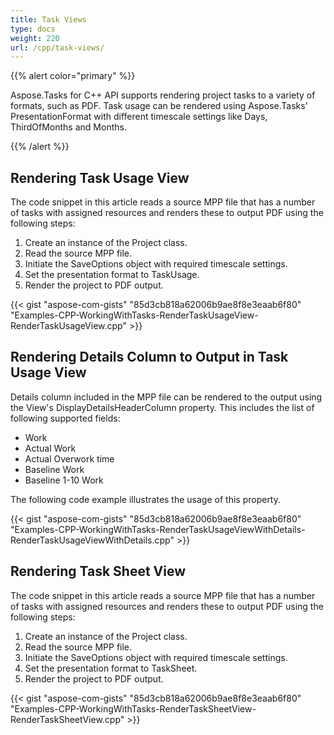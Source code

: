 ```yaml
---
title: Task Views
type: docs
weight: 220
url: /cpp/task-views/
---
```


{{% alert color="primary" %}} 

Aspose.Tasks for C++ API supports rendering project tasks to a variety of formats, such as PDF. Task usage can be rendered using Aspose.Tasks' PresentationFormat with different timescale settings like Days, ThirdOfMonths and Months.

{{% /alert %}} 
## **Rendering Task Usage View**
The code snippet in this article reads a source MPP file that has a number of tasks with assigned resources and renders these to output PDF using the following steps:

1. Create an instance of the Project class.
2. Read the source MPP file.
3. Initiate the SaveOptions object with required timescale settings.
4. Set the presentation format to TaskUsage.
5. Render the project to PDF output.

{{< gist "aspose-com-gists" "85d3cb818a62006b9ae8f8e3eaab6f80" "Examples-CPP-WorkingWithTasks-RenderTaskUsageView-RenderTaskUsageView.cpp" >}}
## **Rendering Details Column to Output in Task Usage View**
Details column included in the MPP file can be rendered to the output using the View's DisplayDetailsHeaderColumn property. This includes the list of following supported fields:

- Work
- Actual Work
- Actual Overwork time
- Baseline Work
- Baseline 1-10 Work

The following code example illustrates the usage of this property.

{{< gist "aspose-com-gists" "85d3cb818a62006b9ae8f8e3eaab6f80" "Examples-CPP-WorkingWithTasks-RenderTaskUsageViewWithDetails-RenderTaskUsageViewWithDetails.cpp" >}}
## **Rendering Task Sheet View**
The code snippet in this article reads a source MPP file that has a number of tasks with assigned resources and renders these to output PDF using the following steps:

1. Create an instance of the Project class.
2. Read the source MPP file.
3. Initiate the SaveOptions object with required timescale settings.
4. Set the presentation format to TaskSheet.
5. Render the project to PDF output.

{{< gist "aspose-com-gists" "85d3cb818a62006b9ae8f8e3eaab6f80" "Examples-CPP-WorkingWithTasks-RenderTaskSheetView-RenderTaskSheetView.cpp" >}}
